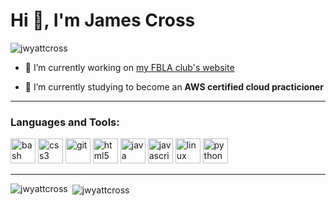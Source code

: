 # Hi 👋, I'm James Cross
<p align="left"> <img src="https://komarev.com/ghpvc/?username=jwyattcross" alt="jwyattcross" /> </p>

- 🔭 I’m currently working on [my FBLA club's website](https://github.com/JWyattCross/FBLA-Website)

- 🌱 I’m currently studying to become an **AWS certified cloud practicioner**

---

### Languages and Tools:

<img src="https://www.vectorlogo.zone/logos/gnu_bash/gnu_bash-icon.svg" alt="bash" width="40" height="40"/>
<img src="https://devicons.github.io/devicon/devicon.git/icons/css3/css3-original-wordmark.svg" alt="css3" width="40" height="40"/>
<img src="https://www.vectorlogo.zone/logos/git-scm/git-scm-icon.svg" alt="git" width="40" height="40"/>
<img src="https://devicons.github.io/devicon/devicon.git/icons/html5/html5-original-wordmark.svg" alt="html5" width="40" height="40"/>
<img src="https://devicons.github.io/devicon/devicon.git/icons/java/java-original-wordmark.svg" alt="java" width="40" height="40"/>
<img src="https://devicons.github.io/devicon/devicon.git/icons/javascript/javascript-original.svg" alt="javascript" width="40" height="40"/>
<img src="https://devicons.github.io/devicon/devicon.git/icons/linux/linux-original.svg" alt="linux" width="40" height="40"/>
<img src="https://devicons.github.io/devicon/devicon.git/icons/python/python-original.svg" alt="python" width="40" height="40"/>

---

<img align="left" src="https://github-readme-stats.vercel.app/api/top-langs/?username=jwyattcross&layout=compact&hide=html" alt="jwyattcross" />

<p>&nbsp;<img align="center" src="https://github-readme-stats.vercel.app/api?username=jwyattcross&show_icons=true" alt="jwyattcross" /></p>
